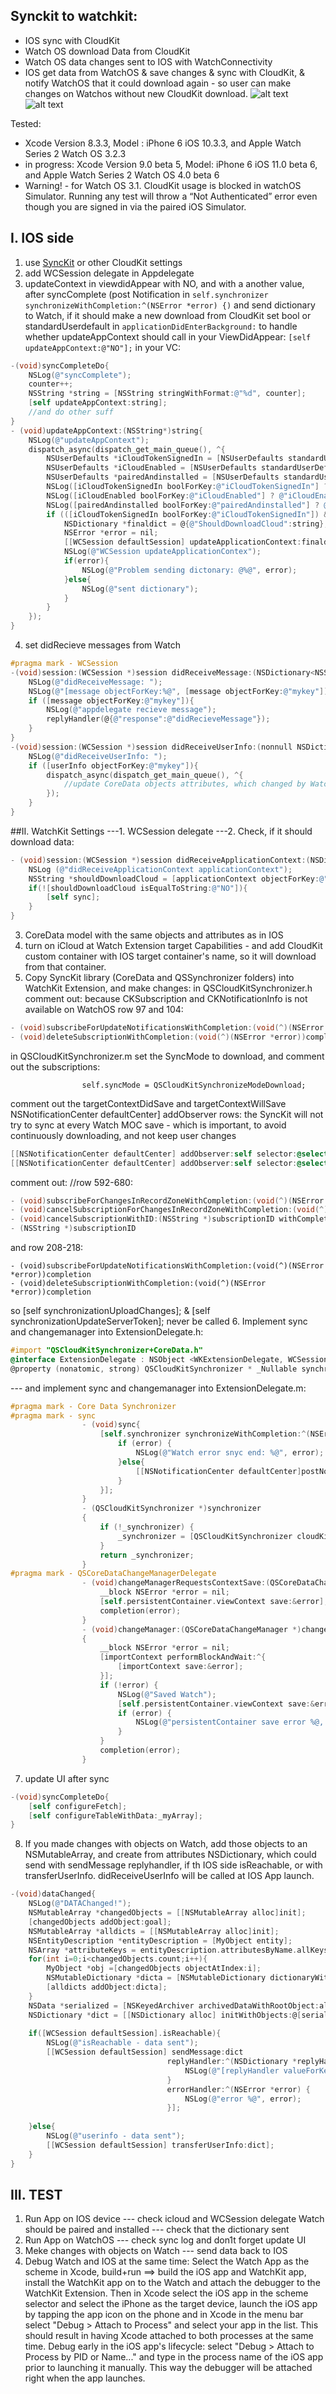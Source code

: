 ## Synckit to watchkit:
- IOS sync with CloudKit
- Watch OS download Data from CloudKit
- Watch OS data changes sent to IOS with WatchConnectivity
- IOS get data from WatchOS & save changes & sync with CloudKit, & notify WatchOS that it could download again - so user can make changes on Watchos without new CloudKit download.
![alt text](https://github.com/spotlessicode/SyncKitToWatchKit/blob/master/WC_img.png)
![alt text](https://github.com/spotlessicode/SyncKitToWatchKit/blob/master/WC_Cloud.png)

Tested:
  - Xcode Version 8.3.3, Model : iPhone 6 iOS 10.3.3, and Apple Watch Series 2 Watch OS 3.2.3
  - in progress: Xcode Version 9.0 beta 5, Model: iPhone 6 iOS 11.0 beta 6, and Apple Watch Series 2 Watch OS 4.0 beta 6
  - Warning! - for Watch OS 3.1. CloudKit usage is blocked in watchOS Simulator. Running any test will throw a “Not Authenticated” error even though you are signed in via the paired iOS Simulator.

## I. IOS side
1. use [SyncKit](https://github.com/mentrena/SyncKit) or other CloudKit settings
2. add WCSession delegate in Appdelegate
3. updateContext in viewdidAppear with NO, and with a another value, after syncComplete (post Notification in `self.synchronizer synchronizeWithCompletion:^(NSError *error) {)`
and send dictionary to Watch, if it should make a new download from CloudKit
set bool or standardUserdefault in `applicationDidEnterBackground:` to handle whether updateAppContext should call
in your ViewDidAppear:
`[self updateAppContext:@"NO"];`
in your VC:
```Objective-C
-(void)syncCompleteDo{
    NSLog(@"syncComplete");
    counter++;
    NSString *string = [NSString stringWithFormat:@"%d", counter];
    [self updateAppContext:string];
    //and do other suff
}
- (void)updateAppContext:(NSString*)string{
    NSLog(@"updateAppContext");
    dispatch_async(dispatch_get_main_queue(), ^{
        NSUserDefaults *iCloudTokenSignedIn = [NSUserDefaults standardUserDefaults];
        NSUserDefaults *iCloudEnabled = [NSUserDefaults standardUserDefaults];
        NSUserDefaults *pairedAndinstalled = [NSUserDefaults standardUserDefaults];
        NSLog([iCloudTokenSignedIn boolForKey:@"iCloudTokenSignedIn"] ? @"iCloudTokenSignedIn YES":@"iCloudTokenSignedIn NO");
        NSLog([iCloudEnabled boolForKey:@"iCloudEnabled"] ? @"iCloudEnabled YES":@"iCloudEnabled NO");
        NSLog([pairedAndinstalled boolForKey:@"pairedAndinstalled"] ? @"pairedAndinstalled YES":@"pairedAndinstalled NO");
        if (([iCloudTokenSignedIn boolForKey:@"iCloudTokenSignedIn"]) && ([iCloudEnabled boolForKey:@"iCloudEnabled"]) && ([pairedAndinstalled boolForKey:@"pairedAndinstalled"])){
            NSDictionary *finaldict = @{@"ShouldDownloadCloud":string};
            NSError *error = nil;
            [[WCSession defaultSession] updateApplicationContext:finaldict error:&error];
            NSLog(@"WCSession updateApplicationContex");
            if(error){
                NSLog(@"Problem sending dictonary: @%@", error);
            }else{
                NSLog(@"sent dictionary");
            }
        }
    });
}
```
4. set didRecieve messages from Watch
```Objective-C
#pragma mark - WCSession
-(void)session:(WCSession *)session didReceiveMessage:(NSDictionary<NSString *,id> *)message replyHandler:(void (^)(NSDictionary<NSString *,id> * _Nonnull))replyHandler{
    NSLog(@"didReceiveMessage: ");
    NSLog(@"[message objectForKey:%@", [message objectForKey:@"mykey"]);
    if ([message objectForKey:@"mykey"]){
        NSLog(@"appdelegate recieve message");
        replyHandler(@{@"response":@"didRecieveMessage"});
    }
}
-(void)session:(WCSession *)session didReceiveUserInfo:(nonnull NSDictionary<NSString *,id> *)userInfo{
    NSLog(@"didReceiveUserInfo: ");
    if ([userInfo objectForKey:@"mykey"]){
		dispatch_async(dispatch_get_main_queue(), ^{
			//update CoreData objects attributes, which changed by WatchOS
		});
    }
}
```
##II. WatchKit Settings
---1. WCSession delegate
---2. Check, if it should download data:
```Objective-C
- (void)session:(WCSession *)session didReceiveApplicationContext:(NSDictionary<NSString *,id> *)applicationContext{
    NSLog (@"didReceiveApplicationContext applicationContext");
    NSString *shouldDownloadCloud = [applicationContext objectForKey:@"ShouldDownloadCloud"];
    if(![shouldDownloadCloud isEqualToString:@"NO"]){
        [self sync];
    }
}
```
3. CoreData model with the same objects and attributes as in IOS
4. turn on iCloud at Watch Extension target Capabilities  - and add CloudKit custom container with IOS target container's name, so it will download from that container.
5. Copy SyncKit library (CoreData and QSSynchronizer folders) into WatchKit Extension, and make changes:
in QSCloudKitSynchronizer.h comment out: because CKSubscription and CKNotificationInfo is not available on WatchOS
row 97 and 104:
```Objective-C
- (void)subscribeForUpdateNotificationsWithCompletion:(void(^)(NSError *error))completion;
- (void)deleteSubscriptionWithCompletion:(void(^)(NSError *error))completion;
```
in QSCloudKitSynchronizer.m set the SyncMode to download, and comment out the subscriptions:
```
                self.syncMode = QSCloudKitSynchronizeModeDownload;
```
comment out the  targetContextDidSave and targetContextWillSave NSNotificationCenter defaultCenter] addObserver rows:
the SyncKit will not try to sync at every Watch MOC save - which is important, to avoid continuously downloading, and not keep user changes
```Objective-C
[[NSNotificationCenter defaultCenter] addObserver:self selector:@selector(targetContextDidSave:) name:NSManagedObjectContextDidSaveNotification object:self.targetContext];
[[NSNotificationCenter defaultCenter] addObserver:self selector:@selector(targetContextWillSave:) name:NSManagedObjectContextWillSaveNotification object:self.targetContext];
```
comment out: //row 592-680:
```Objective-C
- (void)subscribeForChangesInRecordZoneWithCompletion:(void(^)(NSError *error))completion
- (void)cancelSubscriptionForChangesInRecordZoneWithCompletion:(void(^)(NSError *error))completion
- (void)cancelSubscriptionWithID:(NSString *)subscriptionID withCompletion:(void(^)(NSError *error))completion
- (NSString *)subscriptionID
```
and row 208-218:
```
- (void)subscribeForUpdateNotificationsWithCompletion:(void(^)(NSError *error))completion
- (void)deleteSubscriptionWithCompletion:(void(^)(NSError *error))completion
```          
so [self synchronizationUploadChanges]; & [self synchronizationUpdateServerToken]; never be called
6. Implement sync and changemanager into ExtensionDelegate.h:
```Objective-C
#import "QSCloudKitSynchronizer+CoreData.h"
@interface ExtensionDelegate : NSObject <WKExtensionDelegate, WCSessionDelegate, QSCoreDataChangeManagerDelegate>
@property (nonatomic, strong) QSCloudKitSynchronizer * _Nullable synchronizer;
```
--- and implement sync and changemanager into ExtensionDelegate.m:
```Objective-C
#pragma mark - Core Data Synchronizer
#pragma mark - sync
                - (void)sync{
                    [self.synchronizer synchronizeWithCompletion:^(NSError *error) {
                        if (error) {
                            NSLog(@"Watch error snyc end: %@", error);
                        }else{
                            [[NSNotificationCenter defaultCenter]postNotificationName:@"syncCompleteWatch" object:self];
                        }
                    }];
                }
                - (QSCloudKitSynchronizer *)synchronizer
                {
                    if (!_synchronizer) {
                        _synchronizer = [QSCloudKitSynchronizer cloudKitSynchronizerWithContainerName:@"iCloud.com.pepzen.purp4" managedObjectContext:self.persistentContainer.viewContext changeManagerDelegate:self];
                    }
                    return _synchronizer;
                }
#pragma mark - QSCoreDataChangeManagerDelegate
                - (void)changeManagerRequestsContextSave:(QSCoreDataChangeManager *)changeManager completion:(void (^)(NSError *))completion{
                    __block NSError *error = nil;
                    [self.persistentContainer.viewContext save:&error];
                    completion(error);
                }
                - (void)changeManager:(QSCoreDataChangeManager *)changeManager didImportChanges:(NSManagedObjectContext *)importContext completion:(void (^)(NSError *))completion
                {
                    __block NSError *error = nil;
                    [importContext performBlockAndWait:^{
                        [importContext save:&error];
                    }];
                    if (!error) {
                        NSLog(@"Saved Watch");
                        [self.persistentContainer.viewContext save:&error];
                        if (error) {
                            NSLog(@"persistentContainer save error %@, %@", error, error.userInfo);
                        }
                    }
                    completion(error);
                }
```
7. update UI after sync
```Objective-C
-(void)syncCompleteDo{
    [self configureFetch];
    [self configureTableWithData:_myArray];
}
```
8. If you made changes with objects on Watch, add those objects to an NSMutableArray, and create from attributes NSDictionary, which could  send with sendMessage replyhandler, if th IOS side isReachable, or with transferUserInfo. didReceiveUserInfo will be called at IOS App launch.
```Objective-C
-(void)dataChanged{
    NSLog(@"DATAChanged!");
    NSMutableArray *changedObjects = [[NSMutableArray alloc]init];
    [changedObjects addObject:goal];
    NSMutableArray *alldicts = [[NSMutableArray alloc]init];
    NSEntityDescription *entityDescription = [MyObject entity];
    NSArray *attributeKeys = entityDescription.attributesByName.allKeys;
    for(int i=0;i<changedObjects.count;i++){
        MyObject *obj =[changedObjects objectAtIndex:i];
        NSMutableDictionary *dicta = [NSMutableDictionary dictionaryWithDictionary:[obj dictionaryWithValuesForKeys:attributeKeys]];
        [alldicts addObject:dicta];
    }
    NSData *serialized = [NSKeyedArchiver archivedDataWithRootObject:alldicts];
    NSDictionary *dict = [[NSDictionary alloc] initWithObjects:@[serialized] forKeys:@[@"myKey"]];
    
    if([WCSession defaultSession].isReachable){
        NSLog(@"isReachable - data sent");
        [[WCSession defaultSession] sendMessage:dict
                                   replyHandler:^(NSDictionary *replyHandler) {
                                       NSLog(@"[replyHandler valueForKey: %@", [replyHandler valueForKey:@"response"]);
                                   }
                                   errorHandler:^(NSError *error) {
                                       NSLog(@"error %@", error);
                                   }];
        
    }else{
        NSLog(@"userinfo - data sent");
        [[WCSession defaultSession] transferUserInfo:dict];
    }
}
```
## III. TEST

 1. Run App on IOS device
 --- check icloud and WCSession delegate Watch should be paired and installed
 --- check that the dictionary sent
 2. Run App on WatchOS
 --- check sync log and don1t forget update UI
 3. Meke changes with objects on Watch
 --- send data back to IOS
 4. Debug Watch and IOS at the same time:
Select the Watch App as the scheme in Xcode, build+run ==> build the iOS app and WatchKit app, install the WatchKit app on to the Watch and attach the debugger to the WatchKit Extension. 
Then in Xcode select the iOS app in the scheme selector and select the iPhone as the target device, launch the iOS app by tapping the app icon on the phone and in Xcode in the menu bar select "Debug > Attach to Process" and select your app in the list. This should result in having Xcode attached to both processes at the same time.
Debug early in the iOS app's lifecycle: select "Debug > Attach to Process by PID or Name..." and type in the process name of the iOS app prior to launching it manually. This way the debugger will be attached right when the app launches. 
